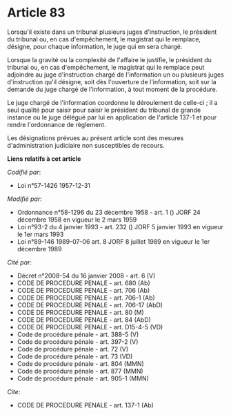# Article 83

Lorsqu'il existe dans un tribunal plusieurs juges d'instruction, le président du tribunal ou, en cas d'empêchement, le
magistrat qui le remplace, désigne, pour chaque information, le juge qui en sera chargé.

Lorsque la gravité ou la complexité de l'affaire le justifie, le président du tribunal ou, en cas d'empêchement, le magistrat
qui le remplace peut adjoindre au juge d'instruction chargé de l'information un ou plusieurs juges d'instruction qu'il
désigne, soit dès l'ouverture de l'information, soit sur la demande du juge chargé de l'information, à tout moment de la
procédure.

Le juge chargé de l'information coordonne le déroulement de celle-ci ; il a seul qualité pour saisir pour saisir le président
du tribunal de grande instance ou le juge délégué par lui en application de l'article 137-1 et pour rendre l'ordonnance de
règlement.

Les désignations prévues au présent article sont des mesures d'administration judiciaire non susceptibles de recours.

**Liens relatifs à cet article**

_Codifié par_:

  - Loi n°57-1426 1957-12-31

_Modifié par_:

  - Ordonnance n°58-1296 du 23 décembre 1958 - art. 1 () JORF 24 décembre 1958 en vigueur le 2 mars 1959
  - Loi n°93-2 du 4 janvier 1993 - art. 232 () JORF 5 janvier 1993 en vigueur le 1er mars 1993
  - Loi n°89-146 1989-07-06 art. 8 JORF 8 juillet 1989 en vigueur le 1er décembre 1989

_Cité par_:

  - Décret n°2008-54 du 16 janvier 2008 - art. 6 (V)
  - CODE DE PROCEDURE PENALE - art. 680 (Ab)
  - CODE DE PROCEDURE PENALE - art. 706 (Ab)
  - CODE DE PROCEDURE PENALE - art. 706-1 (Ab)
  - CODE DE PROCEDURE PENALE - art. 706-17 (AbD)
  - CODE DE PROCEDURE PENALE - art. 80 (M)
  - CODE DE PROCEDURE PENALE - art. 84 (AbD)
  - CODE DE PROCEDURE PENALE - art. D15-4-5 (VD)
  - Code de procédure pénale - art. 388-5 (V)
  - Code de procédure pénale - art. 397-2 (V)
  - Code de procédure pénale - art. 72 (V)
  - Code de procédure pénale - art. 73 (VD)
  - Code de procédure pénale - art. 804 (MMN)
  - Code de procédure pénale - art. 877 (MMN)
  - Code de procédure pénale - art. 905-1 (MMN)

_Cite_:

  - CODE DE PROCEDURE PENALE - art. 137-1 (Ab)
